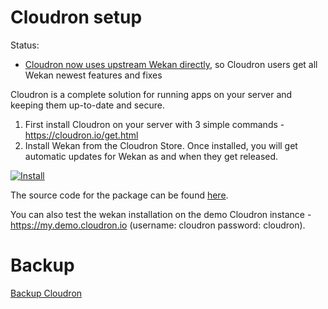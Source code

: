 # Cloudron setup

Status:
- [Cloudron now uses upstream Wekan directly](https://github.com/wekan/wekan/issues/3035), so Cloudron users get all Wekan newest features and fixes

Cloudron is a complete solution for running apps on your server and keeping them up-to-date and secure.

1. First install Cloudron on your server with 3 simple commands - https://cloudron.io/get.html
2. Install Wekan from the Cloudron Store. Once installed, you will get automatic updates for Wekan as and when they get released.

[![Install](https://cloudron.io/img/button.svg)](https://cloudron.io/button.html?app=io.wekan.cloudronapp)

The source code for the package can be found [here](https://git.cloudron.io/cloudron/wekan-app/).

You can also test the wekan installation on the demo Cloudron instance - https://my.demo.cloudron.io (username: cloudron password: cloudron).

# Backup

[Backup Cloudron](https://github.com/wekan/wekan/wiki/Backup#Cloudron)